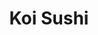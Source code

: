 ---
layout: place
title: Koi Sushi
permalink: /illinois/chicago/koi-sushi.html
stateAbbr: IL
stateName: Illinois
cityName: Chicago
seo:
  type: restaurant
  links: https://www.koisushiillinois.com/
place_id: ChIJzTV8o1rTD4gRlRwypjCllm0
photos:
  - name: >-
      places/ChIJzTV8o1rTD4gRlRwypjCllm0/photos/AeeoHcKw__wJtFetaH9SM6PqnfvWwG_PWKLRudP28vEJKz4J502WzimtYg0dJkgCSRyBlCKFXPSz86v19Uh-fHLSah6hQDgGqtVMf-iAXTWRwl8GXzK4nR7yOViz7u_tAClUBR-f1gkauTmoKUP4s5LfkWszSNAdDY3YxtFVSFe-tw1pFPghkfHvZCOJ0a6nSbc30O1hJgCl6HM9z27V7HmVX9VjDAEFs8BmGEPrHf0gxjDL97DT8Ki-75JXl2W_uyiS5eiIsLWiKFQR8MiHeA_RJtoMp9sTrJT-PtHS0984HMzYVA
    widthPx: 3264
    heightPx: 2448
    authorAttributions:
      - displayName: Koi Sushi
        uri: https://maps.google.com/maps/contrib/103284235400221605744
        photoUri: >-
          https://lh3.googleusercontent.com/a-/ALV-UjWmsxIrVzuZ7thcIJFGdFl12nuP5aihuKM0sRdf5Is-_1ha9NI=s100-p-k-no-mo
    flagContentUri: >-
      https://www.google.com/local/imagery/report/?cb_client=maps_api_places.places_api&image_key=!1e10!2sAF1QipMfbKej2vukEu2shEyf8XFrPSZ4SD9imhgivy94&hl=en-US
    googleMapsUri: >-
      https://www.google.com/maps/place//data=!3m4!1e2!3m2!1sAF1QipMfbKej2vukEu2shEyf8XFrPSZ4SD9imhgivy94!2e10!4m2!3m1!1s0x880fd35aa37c35cd:0x6d96a530a6321c95
  - name: >-
      places/ChIJzTV8o1rTD4gRlRwypjCllm0/photos/AeeoHcIFDoB2x2TL1-mvyQ47DijNWlEg8cstCBK4LoCg6u4YsNX76Z5MLIlUGROqhqHGgibjudgAVF2OwNG12K63e-kwimahSCaQ7XT0wGPBuxCwF6vM6GErDj0mR9JxYHjdqgKle6YDRFUbzQdP7vkVizSZs5mDGY7LKfQazGO0Shr4KdQI7TAdjmgT3gaabQaQMCbiMySE8i5xIBrmVoptcItAnltmlVSl8eAJlQTmSrEYSvmGn0wVRKvQnLouu11BrCXQLNz1ZDDM9hAhWygeJeSEtLgTBdTuHDXKijZJqlaFzw
    widthPx: 2000
    heightPx: 1175
    authorAttributions:
      - displayName: Koi Sushi
        uri: https://maps.google.com/maps/contrib/103284235400221605744
        photoUri: >-
          https://lh3.googleusercontent.com/a-/ALV-UjWmsxIrVzuZ7thcIJFGdFl12nuP5aihuKM0sRdf5Is-_1ha9NI=s100-p-k-no-mo
    flagContentUri: >-
      https://www.google.com/local/imagery/report/?cb_client=maps_api_places.places_api&image_key=!1e10!2sAF1QipMJpqH6c5vNA7SQS9r1PAVls2dUccrAdnJSrI0Z&hl=en-US
    googleMapsUri: >-
      https://www.google.com/maps/place//data=!3m4!1e2!3m2!1sAF1QipMJpqH6c5vNA7SQS9r1PAVls2dUccrAdnJSrI0Z!2e10!4m2!3m1!1s0x880fd35aa37c35cd:0x6d96a530a6321c95
  - name: >-
      places/ChIJzTV8o1rTD4gRlRwypjCllm0/photos/AeeoHcLTR1qJtlGPneWtp0MlKq8UuhlY2nZgYWESlum6cXjEMiElIY9rMjpbZhQIFyNKsdqIG1qyphiyGQSTb6ofTA50hSqgkuilNAyMd42HCXkhjObiYvpAPH3jt0ywi06Df1ubU6KGgfx-bmvE4PzTVG62F9pBPZcswT1-K2SEsqWBJ1K3PmCdn8738wszHeHjCcHEUaP48dzUdDNPWKNA9iRtKlgo-4jOzT2zyui-p8hPBQw9wbZp_DQwDJhb6goQoxZt-YNe8HtiD77z9ZITuFRsGb4BQQl0wGyHqSfzhMHMuw
    widthPx: 1125
    heightPx: 633
    authorAttributions:
      - displayName: Koi Sushi
        uri: https://maps.google.com/maps/contrib/103284235400221605744
        photoUri: >-
          https://lh3.googleusercontent.com/a-/ALV-UjWmsxIrVzuZ7thcIJFGdFl12nuP5aihuKM0sRdf5Is-_1ha9NI=s100-p-k-no-mo
    flagContentUri: >-
      https://www.google.com/local/imagery/report/?cb_client=maps_api_places.places_api&image_key=!1e10!2sAF1QipOYAupY2Su6-iKCvEcuMyt3DU2KII8ZzOY2j3QW&hl=en-US
    googleMapsUri: >-
      https://www.google.com/maps/place//data=!3m4!1e2!3m2!1sAF1QipOYAupY2Su6-iKCvEcuMyt3DU2KII8ZzOY2j3QW!2e10!4m2!3m1!1s0x880fd35aa37c35cd:0x6d96a530a6321c95
  - name: >-
      places/ChIJzTV8o1rTD4gRlRwypjCllm0/photos/AeeoHcIid1pK-GnNmurnSgN_4Kx2LSbvyvuQ-Ev7Y3fmrzHMHvUAVlgIfGBAvzTgKgH6QZUMkYF-p8IPNMMXj7jvx1lZPo_sHbR-sS4zEE7KMg4im4RBWyf1LP2i7bCoRaA1l45ZM0avmKAP2VMLt-FLRVBhuDDpmC0o5HCIQbpQTqQOQkGhQmqdYm-dFBvrAuh0Hzxf-J2u4AuSYwpV0AC1ahUbraoipmbjSU2sDU6zB1Rdd9uUEyO-zei-uEkQa9VaEI_W6uaCMdpOlY5ANxfBCrXHa2oG4fjVKY_28u61bfhmaJifDQ9QNL__CmtEI7S_nuw-XRe6L_3v8Xxn6v1OngA6u9gtWD2eton3LentuP5vMhL8bp2r9mQJOwWAiLLWuqevCELYDGN5j-uK0kjDU_uMHaxdjJFhGUIcnvhKIs2OPXfE
    widthPx: 1440
    heightPx: 1440
    authorAttributions:
      - displayName: Teresa NP Keil
        uri: https://maps.google.com/maps/contrib/107837145988388338979
        photoUri: >-
          https://lh3.googleusercontent.com/a-/ALV-UjV2t-D9cxvfn17dYHqhbZb_atQV0usmtX6iQEF6XD_mO2A0wJct8g=s100-p-k-no-mo
    flagContentUri: >-
      https://www.google.com/local/imagery/report/?cb_client=maps_api_places.places_api&image_key=!1e10!2sCIHM0ogKEICAgICdtvnOugE&hl=en-US
    googleMapsUri: >-
      https://www.google.com/maps/place//data=!3m4!1e2!3m2!1sCIHM0ogKEICAgICdtvnOugE!2e10!4m2!3m1!1s0x880fd35aa37c35cd:0x6d96a530a6321c95
  - name: >-
      places/ChIJzTV8o1rTD4gRlRwypjCllm0/photos/AeeoHcIvCAKm3FRnUm9E69XTldH4yhsUMuCx754n_mFmgRlwxVyHHmqSZ1kRW37NGgkiLeUgZmpygipbL7K60JC4xJ60TTUpnEwPFnBBlwXfzXSmhqKAI1p8k93Hd9DltRJHvRjhqN57QdkDUoJ676pyIfRUi0qInJApcBYSZrlpNGxpCVdJpmyluFqzJCQJjwzMW4EAxPl-gdm1O8Jl1-g0702BtXD8A08Zykozdbv6SI5Y8Q6Qy5WpCKMTvrft7tRc6WH_BJZCYZyoSPXEin1ATAe4bsd7o-nxkO7o-E3XT8mUeQ
    widthPx: 2000
    heightPx: 2000
    authorAttributions:
      - displayName: Koi Sushi
        uri: https://maps.google.com/maps/contrib/103284235400221605744
        photoUri: >-
          https://lh3.googleusercontent.com/a-/ALV-UjWmsxIrVzuZ7thcIJFGdFl12nuP5aihuKM0sRdf5Is-_1ha9NI=s100-p-k-no-mo
    flagContentUri: >-
      https://www.google.com/local/imagery/report/?cb_client=maps_api_places.places_api&image_key=!1e10!2sAF1QipMx7g1dkQJWZbats_F-hZAAslCaLGz9bbJlvnBp&hl=en-US
    googleMapsUri: >-
      https://www.google.com/maps/place//data=!3m4!1e2!3m2!1sAF1QipMx7g1dkQJWZbats_F-hZAAslCaLGz9bbJlvnBp!2e10!4m2!3m1!1s0x880fd35aa37c35cd:0x6d96a530a6321c95
  - name: >-
      places/ChIJzTV8o1rTD4gRlRwypjCllm0/photos/AeeoHcIMERJYGxv_3hP4IVkViDa4flT12YfeAd3sL8wT0KfIaPtXDh3eramcNKeBzcRZsmaD73ZTPbmcxV9OJFF2gnTq2sAgHAh9BqTCxlwanA4r12QBswX3OmbMqYQxKdttf1OYKddTtu37O0EwfN2q2pGbJT1SRkCNhDHOfjRnDEhXTvDFujKqU58gY42BpQSUezQlzjWGP-lL8LCQm1ISQD86c6_nmXsSb7lQ8n-ovopH2zWxDhhY7hVI-UiOAGwUr9Z2zbKaunM3VKBJI9RgFS3ed0oddldpTbFMcOd_Juy_pSNFEAoVXSMTWCr4o6nEs-WiwQZVlTxEZriOiMshFoYoQ24KBrP_WgAEDcUm6o__SqO6JNyu-EI-YHBZtJXgp2GP0jtjd8Gc8zU2gP_IJlrimVrkq0pIMsQjKE5dZxg
    widthPx: 4000
    heightPx: 3000
    authorAttributions:
      - displayName: OQuinn Holmes
        uri: https://maps.google.com/maps/contrib/105589011040495431481
        photoUri: >-
          https://lh3.googleusercontent.com/a/ACg8ocJLlewEGpJ8ZLvbelkWFdT0fyvRWfrEDhCOOVA_TJVJ9V3jmA=s100-p-k-no-mo
    flagContentUri: >-
      https://www.google.com/local/imagery/report/?cb_client=maps_api_places.places_api&image_key=!1e10!2sCIHM0ogKEICAgIC_lrmlLA&hl=en-US
    googleMapsUri: >-
      https://www.google.com/maps/place//data=!3m4!1e2!3m2!1sCIHM0ogKEICAgIC_lrmlLA!2e10!4m2!3m1!1s0x880fd35aa37c35cd:0x6d96a530a6321c95
  - name: >-
      places/ChIJzTV8o1rTD4gRlRwypjCllm0/photos/AeeoHcIOhVm8FKNRVuBHxw59KBxzant8nXn52RQo6UeNc-Xs8PxS2BiPWczm6udtwtviVFlg1zDqrjSQGTCGhZMNUmm2w8vuaekEsVTHWuDLe6NvgdTfbNsajDCM5fD_oDziVMfJgzcYsnTLnMfGO21k6ezt6L44DrZAlaTLuT4PDiPguH-eNGa_WisXUWZ24EtkcdOJqitz99y6uAd53TMp7zFMXm5J4UN3p6b3YFqEH-eiS-sJrX2nIJXpB2JruFC_SXtrXxLXPcMP1teSwrmTBnzYGh4Y-H-O4Xu7pa-YV0COow
    widthPx: 640
    heightPx: 629
    authorAttributions:
      - displayName: Koi Sushi
        uri: https://maps.google.com/maps/contrib/103284235400221605744
        photoUri: >-
          https://lh3.googleusercontent.com/a-/ALV-UjWmsxIrVzuZ7thcIJFGdFl12nuP5aihuKM0sRdf5Is-_1ha9NI=s100-p-k-no-mo
    flagContentUri: >-
      https://www.google.com/local/imagery/report/?cb_client=maps_api_places.places_api&image_key=!1e10!2sAF1QipNhzTYjPkCsmtN1B9ZUGtyskMgVy7RRzvoVJkvI&hl=en-US
    googleMapsUri: >-
      https://www.google.com/maps/place//data=!3m4!1e2!3m2!1sAF1QipNhzTYjPkCsmtN1B9ZUGtyskMgVy7RRzvoVJkvI!2e10!4m2!3m1!1s0x880fd35aa37c35cd:0x6d96a530a6321c95
  - name: >-
      places/ChIJzTV8o1rTD4gRlRwypjCllm0/photos/AeeoHcL8ZxzTQj4ey-3zwOGYCl2w1IhcFs4KlsNw3HcesioyBuch8xHjO8g4wpxOWoID-dnFLyGIqGrKOpooNdb9IsIMAhJ4Rm2zEtiMzfHC3ZFy7QHkuOlklU35Ctch95JgnWiHAir4_FzSL2lcf00neKHpD1oMRbq4_G_yrYk7jd3XGsTfjNrbw1oC1MxsjLjx09S-LRw-Pr2ga3X5nIyJLyGX7i47sXcLE_2VdECVW1hhBDpct4VhBW8v6xzJSQL0CMopKZc0S4Oy7oksKZtwdZxvWXNnyWY_dvK4GZj6hWG6kg
    widthPx: 2000
    heightPx: 2000
    authorAttributions:
      - displayName: Koi Sushi
        uri: https://maps.google.com/maps/contrib/103284235400221605744
        photoUri: >-
          https://lh3.googleusercontent.com/a-/ALV-UjWmsxIrVzuZ7thcIJFGdFl12nuP5aihuKM0sRdf5Is-_1ha9NI=s100-p-k-no-mo
    flagContentUri: >-
      https://www.google.com/local/imagery/report/?cb_client=maps_api_places.places_api&image_key=!1e10!2sAF1QipPuAFNX6BY7KnJ2TDXO0M7zxfXdQC4ci4qTgioT&hl=en-US
    googleMapsUri: >-
      https://www.google.com/maps/place//data=!3m4!1e2!3m2!1sAF1QipPuAFNX6BY7KnJ2TDXO0M7zxfXdQC4ci4qTgioT!2e10!4m2!3m1!1s0x880fd35aa37c35cd:0x6d96a530a6321c95
  - name: >-
      places/ChIJzTV8o1rTD4gRlRwypjCllm0/photos/AeeoHcLgGzkeTa8Am1TrLg-TLZnFBGsMYQpOPCspcyZ1_Q_kYoDNyzcfwsrq_hoGXtqFLsl6LKx4B3ESIANYFOI-Bl30Ax6fksK_W27mUdd7LSo_dO9vrjWdusV2SqbcB9kN7oLiCo2eIwNJ43kO1IReFO0c43ABz282pZoPZbumfusfDUypE4WdikXWKYxYzCnVc8JnwwcWAjyPe4lyEPJsWfAbP3Uw6oMp4tsr_kuT5kI-1CgWvakx_3FPNIRjDoKEMOdRVyQvRBdSSm87hFdZtwGqtITCDuPuxMbX4_Wx0Y9nnA
    widthPx: 2000
    heightPx: 2000
    authorAttributions:
      - displayName: Koi Sushi
        uri: https://maps.google.com/maps/contrib/103284235400221605744
        photoUri: >-
          https://lh3.googleusercontent.com/a-/ALV-UjWmsxIrVzuZ7thcIJFGdFl12nuP5aihuKM0sRdf5Is-_1ha9NI=s100-p-k-no-mo
    flagContentUri: >-
      https://www.google.com/local/imagery/report/?cb_client=maps_api_places.places_api&image_key=!1e10!2sAF1QipM17d32W7fjZkITCBKb6eDV7JEAfdMlM9KNFJ-W&hl=en-US
    googleMapsUri: >-
      https://www.google.com/maps/place//data=!3m4!1e2!3m2!1sAF1QipM17d32W7fjZkITCBKb6eDV7JEAfdMlM9KNFJ-W!2e10!4m2!3m1!1s0x880fd35aa37c35cd:0x6d96a530a6321c95
  - name: >-
      places/ChIJzTV8o1rTD4gRlRwypjCllm0/photos/AeeoHcK7n9iaqK9OLCzCyIwORwj-hnU6m8-EZucRqHc0_It-bt3uEPvMSmM0czlr2FAigsMusu9i3zEbJfhbooKmOOyYLjZM_LVKL6N97l74o4B2U4oucIFlJIlkbDuc1ch0NKS7HsiIUMS0Dv1yXzZdIAttYPjzPFxVHQ_l7nnPninTsxIKnK5w6q6vaPnog7jJAYUBCAobV_-hJH4E83m_hmtJMPh4vkf4AJGHCr_2_0GC83Qwd909O9cq3URz9MMrPQHj-UOPMeKLORtIijfsoK7ZMHMpjdPYzInFb5lxvepBKM9lZC37fPPQZE-_LCErxvE_Q7NGt_MkE1jq24A-_EvetrCC0ASHVl8jm0AFp8ibSRBPg8SjNhl7yavsNBPwXPKvUcXzDSk5KyaRcKGETrvmF5-ef1PkDfEHiPZf0cnsHuJA
    widthPx: 4032
    heightPx: 2268
    authorAttributions:
      - displayName: Alvin Wang
        uri: https://maps.google.com/maps/contrib/115188658785930719416
        photoUri: >-
          https://lh3.googleusercontent.com/a-/ALV-UjV0D3OYSa5lG2I6HFQR-lFG-mVGTJbw31OEfCteH6RbtBfowpnn=s100-p-k-no-mo
    flagContentUri: >-
      https://www.google.com/local/imagery/report/?cb_client=maps_api_places.places_api&image_key=!1e10!2sCIHM0ogKEICAgICBzLKdgQE&hl=en-US
    googleMapsUri: >-
      https://www.google.com/maps/place//data=!3m4!1e2!3m2!1sCIHM0ogKEICAgICBzLKdgQE!2e10!4m2!3m1!1s0x880fd35aa37c35cd:0x6d96a530a6321c95
address: 2156 N Clybourn Ave, Chicago, IL 60614, USA
street: 2156 N Clybourn Ave
city: Chicago
state: IL
zip: '60614'
country: USA
neighborhood: Lincoln Park
latitude: '41.920428'
longitude: '-87.662923'
accessibility_options:
  wheelchairAccessibleEntrance: true
  wheelchairAccessibleRestroom: true
  wheelchairAccessibleSeating: true
business_status: OPERATIONAL
name: Koi Sushi
google_maps_links:
  directionsUri: >-
    https://www.google.com/maps/dir//''/data=!4m7!4m6!1m1!4e2!1m2!1m1!1s0x880fd35aa37c35cd:0x6d96a530a6321c95!3e0
  placeUri: https://maps.google.com/?cid=7896680625006058645
  writeAReviewUri: >-
    https://www.google.com/maps/place//data=!4m3!3m2!1s0x880fd35aa37c35cd:0x6d96a530a6321c95!12e1
  reviewsUri: >-
    https://www.google.com/maps/place//data=!4m4!3m3!1s0x880fd35aa37c35cd:0x6d96a530a6321c95!9m1!1b1
  photosUri: >-
    https://www.google.com/maps/place//data=!4m3!3m2!1s0x880fd35aa37c35cd:0x6d96a530a6321c95!10e5
primary_type: Japanese Restaurant
opening_hours:
  regular: null
  current: null
secondary_opening_hours:
  regular:
    weekdayDescriptions: null
    type: null
  current:
    weekdayDescriptions: null
    type: null
phone: (773) 904-8144
price_level: PRICE_LEVEL_MODERATE
price_range: $30 &ndash; $50
rating: '4.5'
rating_count: 0
website: https://www.koisushiillinois.com/
description: >-
  Discover Koi Sushi in Chicago, IL$$$Koi Sushi in Chicago, IL, stands out as a
  modern Japanese restaurant offering creative sushi rolls and a variety of
  fresh dishes in a casual, inviting atmosphere. This spot features an array of
  appetizers and all-you-can-eat options that highlight high-quality ingredients
  and thoughtful preparation, making it a go-to for sushi enthusiasts exploring
  local dining scenes. The breezy space is designed for comfort, with
  accessibility features like wheelchair-friendly entrances and seating that
  enhance the overall experience. Additionally, it's ideal for groups or
  families, with options for beer, wine, and cocktails to complement your meal.
  Whether you're seeking sushi restaurants in a vibrant neighborhood, Koi Sushi
  delivers a balanced blend of flavor and affordability that keeps diners coming
  back.
generative_summary: >-
  Discover Koi Sushi in Chicago, IL$$$Koi Sushi in Chicago, IL, stands out as a
  modern Japanese restaurant offering creative sushi rolls and a variety of
  fresh dishes in a casual, inviting atmosphere. This spot features an array of
  appetizers and all-you-can-eat options that highlight high-quality ingredients
  and thoughtful preparation, making it a go-to for sushi enthusiasts exploring
  local dining scenes. The breezy space is designed for comfort, with
  accessibility features like wheelchair-friendly entrances and seating that
  enhance the overall experience. Additionally, it's ideal for groups or
  families, with options for beer, wine, and cocktails to complement your meal.
  Whether you're seeking sushi restaurants in a vibrant neighborhood, Koi Sushi
  delivers a balanced blend of flavor and affordability that keeps diners coming
  back.
generative_disclosure: Summarized by AI using the Grok-3-Mini model.
reviews:
  - name: >-
      places/ChIJzTV8o1rTD4gRlRwypjCllm0/reviews/ChdDSUhNMG9nS0VJQ0FnSUNfaXR1WTVnRRAB
    relativePublishTimeDescription: 2 months ago
    rating: 5
    text:
      text: >-
        The best sushi I had ever eaten! There are a lot of different type of
        sushi, they are very fast, all the food is super good, it is fresh, the
        appetizers are soooo good. The relationship between price and quality is
        10/10! I realy recommend for go with a big group of friends like 6-8
        person!
      languageCode: en
    originalText:
      text: >-
        The best sushi I had ever eaten! There are a lot of different type of
        sushi, they are very fast, all the food is super good, it is fresh, the
        appetizers are soooo good. The relationship between price and quality is
        10/10! I realy recommend for go with a big group of friends like 6-8
        person!
      languageCode: en
    authorAttribution:
      displayName: tina cirerol
      uri: https://www.google.com/maps/contrib/112084679166627663360/reviews
      photoUri: >-
        https://lh3.googleusercontent.com/a-/ALV-UjW87A-MvcVuMltSPl2ObSAzcsXYxemUWkd-GX4k6_czbL-I5iI=s128-c0x00000000-cc-rp-mo-ba3
    publishTime: '2025-01-14T22:35:11.978304Z'
    flagContentUri: >-
      https://www.google.com/local/review/rap/report?postId=ChdDSUhNMG9nS0VJQ0FnSUNfaXR1WTVnRRAB&d=17924085&t=1
    googleMapsUri: >-
      https://www.google.com/maps/reviews/data=!4m6!14m5!1m4!2m3!1sChdDSUhNMG9nS0VJQ0FnSUNfaXR1WTVnRRAB!2m1!1s0x880fd35aa37c35cd:0x6d96a530a6321c95
  - name: >-
      places/ChIJzTV8o1rTD4gRlRwypjCllm0/reviews/ChZDSUhNMG9nS0VJQ0FnTUNRdnE3NEN3EAE
    relativePublishTimeDescription: a month ago
    rating: 4
    text:
      text: >-
        Ist time here and came on a Friday afternoon,  the place was not packed
        at all. We ordered Piña Coladas and beer. The drinks were very good and
        the food was good also. The wait in between drinks  - food and second
        round of drinks.....took a while. Overall it's a good place, on our way
        out it was getting really packed.
      languageCode: en
    originalText:
      text: >-
        Ist time here and came on a Friday afternoon,  the place was not packed
        at all. We ordered Piña Coladas and beer. The drinks were very good and
        the food was good also. The wait in between drinks  - food and second
        round of drinks.....took a while. Overall it's a good place, on our way
        out it was getting really packed.
      languageCode: en
    authorAttribution:
      displayName: Victor H
      uri: https://www.google.com/maps/contrib/113488119298445413524/reviews
      photoUri: >-
        https://lh3.googleusercontent.com/a/ACg8ocJZOgADumGF-_X8Gs2oYcno5tWU9pNsvNjEWdfBiCKwSrbAEQ=s128-c0x00000000-cc-rp-mo-ba5
    publishTime: '2025-03-04T17:41:37.959196Z'
    flagContentUri: >-
      https://www.google.com/local/review/rap/report?postId=ChZDSUhNMG9nS0VJQ0FnTUNRdnE3NEN3EAE&d=17924085&t=1
    googleMapsUri: >-
      https://www.google.com/maps/reviews/data=!4m6!14m5!1m4!2m3!1sChZDSUhNMG9nS0VJQ0FnTUNRdnE3NEN3EAE!2m1!1s0x880fd35aa37c35cd:0x6d96a530a6321c95
  - name: >-
      places/ChIJzTV8o1rTD4gRlRwypjCllm0/reviews/ChdDSUhNMG9nS0VJQ0FnSUQza3VfRnFRRRAB
    relativePublishTimeDescription: 5 months ago
    rating: 5
    text:
      text: >-
        I love this sushi bar. It's clean and beautiful inside. Friendly staff,
        nice atmosphere. Everything we ordered was always very tasty. I
        recommend it to everyone.
      languageCode: en
    originalText:
      text: >-
        I love this sushi bar. It's clean and beautiful inside. Friendly staff,
        nice atmosphere. Everything we ordered was always very tasty. I
        recommend it to everyone.
      languageCode: en
    authorAttribution:
      displayName: Azula
      uri: https://www.google.com/maps/contrib/101736035688659981775/reviews
      photoUri: >-
        https://lh3.googleusercontent.com/a-/ALV-UjXjcUF_94Tq6y2AQbZaa4n-Bmh37MzUynvogukXco5kd4vjrUfD=s128-c0x00000000-cc-rp-mo-ba4
    publishTime: '2024-11-13T18:10:29.371064Z'
    flagContentUri: >-
      https://www.google.com/local/review/rap/report?postId=ChdDSUhNMG9nS0VJQ0FnSUQza3VfRnFRRRAB&d=17924085&t=1
    googleMapsUri: >-
      https://www.google.com/maps/reviews/data=!4m6!14m5!1m4!2m3!1sChdDSUhNMG9nS0VJQ0FnSUQza3VfRnFRRRAB!2m1!1s0x880fd35aa37c35cd:0x6d96a530a6321c95
  - name: >-
      places/ChIJzTV8o1rTD4gRlRwypjCllm0/reviews/ChZDSUhNMG9nS0VJQ0FnSUNIaTh2MEJBEAE
    relativePublishTimeDescription: 7 months ago
    rating: 4
    text:
      text: >-
        Koi Sushi in Chicago offers a delightful dining experience with its
        fresh ingredients and well-crafted dishes. The sushi is consistently
        high quality, with a great variety of rolls and sashimi options. The
        ambiance is modern and inviting, making it a perfect spot for both
        casual meals and special occasions. Service is generally attentive,
        though it can be a bit slow during peak hours. Prices are reasonable for
        the quality provided. Overall, Koi Sushi is a solid choice for sushi
        lovers looking for a reliable and enjoyable meal in the city.
      languageCode: en
    originalText:
      text: >-
        Koi Sushi in Chicago offers a delightful dining experience with its
        fresh ingredients and well-crafted dishes. The sushi is consistently
        high quality, with a great variety of rolls and sashimi options. The
        ambiance is modern and inviting, making it a perfect spot for both
        casual meals and special occasions. Service is generally attentive,
        though it can be a bit slow during peak hours. Prices are reasonable for
        the quality provided. Overall, Koi Sushi is a solid choice for sushi
        lovers looking for a reliable and enjoyable meal in the city.
      languageCode: en
    authorAttribution:
      displayName: Huseyin Polat
      uri: https://www.google.com/maps/contrib/112860239984631880851/reviews
      photoUri: >-
        https://lh3.googleusercontent.com/a/ACg8ocIS7jSWFYlSn6zmVt1o6f6Vb4I27be2dl1zO-_3x2ssLzLdbA=s128-c0x00000000-cc-rp-mo-ba4
    publishTime: '2024-09-08T20:37:10.655305Z'
    flagContentUri: >-
      https://www.google.com/local/review/rap/report?postId=ChZDSUhNMG9nS0VJQ0FnSUNIaTh2MEJBEAE&d=17924085&t=1
    googleMapsUri: >-
      https://www.google.com/maps/reviews/data=!4m6!14m5!1m4!2m3!1sChZDSUhNMG9nS0VJQ0FnSUNIaTh2MEJBEAE!2m1!1s0x880fd35aa37c35cd:0x6d96a530a6321c95
  - name: >-
      places/ChIJzTV8o1rTD4gRlRwypjCllm0/reviews/ChdDSUhNMG9nS0VJQ0FnSURyblBHbTVnRRAB
    relativePublishTimeDescription: 9 months ago
    rating: 4
    text:
      text: >-
        I was not disappointed I decided to come here all the way from the
        suburbs.  The rice in the sushi is just enough-not like other sushi
        restaurants that’s rippping you off by putting a lot of rice. All in all
        the food is 5 stars to me.  It was busy when we were there that there
        was delay in serving. I highly recommend this place.
      languageCode: en
    originalText:
      text: >-
        I was not disappointed I decided to come here all the way from the
        suburbs.  The rice in the sushi is just enough-not like other sushi
        restaurants that’s rippping you off by putting a lot of rice. All in all
        the food is 5 stars to me.  It was busy when we were there that there
        was delay in serving. I highly recommend this place.
      languageCode: en
    authorAttribution:
      displayName: Jen R
      uri: https://www.google.com/maps/contrib/115750744480276950284/reviews
      photoUri: >-
        https://lh3.googleusercontent.com/a-/ALV-UjU0cXcDB7QC-rv6OPPsZZZzu6k1_ORgDVHhHMGWKtorxGwAy30o=s128-c0x00000000-cc-rp-mo-ba3
    publishTime: '2024-07-15T21:20:06.055209Z'
    flagContentUri: >-
      https://www.google.com/local/review/rap/report?postId=ChdDSUhNMG9nS0VJQ0FnSURyblBHbTVnRRAB&d=17924085&t=1
    googleMapsUri: >-
      https://www.google.com/maps/reviews/data=!4m6!14m5!1m4!2m3!1sChdDSUhNMG9nS0VJQ0FnSURyblBHbTVnRRAB!2m1!1s0x880fd35aa37c35cd:0x6d96a530a6321c95
review_summary: >-
  What Customers Are Saying$$$Folks consistently praise the fresh and diverse
  sushi selections at this spot, noting how the variety and quality make every
  bite a highlight of their meal. Many appreciate the great value for the price,
  with portions that feel just right and flavors that exceed expectations,
  especially for group outings. While the atmosphere is often described as clean
  and welcoming, some mention that service can occasionally slow down during
  peak times, though staff remain friendly overall. It's frequently recommended
  for casual get-togethers, with diners enjoying the overall satisfaction from
  their visits. If you're on the hunt for top-rated sushi places nearby, this
  location often delivers a reliably enjoyable experience that leaves people
  eager to return.
review_disclosure: Summarized by AI using the Grok-3-Mini model.
parking_options:
  freeStreetParking: true
  paidStreetParking: true
  valetParking: false
payment_options:
  acceptsCreditCards: true
  acceptsDebitCards: true
  acceptsCashOnly: false
  acceptsNfc: true
allow_dogs: null
curbside_pickup: false
delivery: true
dine_in: true
good_for_children: true
good_for_groups: true
good_for_sports: false
live_music: false
menu_for_children: false
outdoor_seating: false
reservable: true
restroom: true
serves_beer: true
serves_breakfast: true
serves_brunch: false
serves_cocktails: true
serves_coffee: false
serves_dinner: true
serves_dessert: true
serves_lunch: true
serves_vegetarian_food: true
serves_wine: true
takeout: true
update_category: pro
places_description: >-
  Modern restaurant showcasing creative sushi, appetizers & all-you-can-eat
  dishes in a breezy space.

---